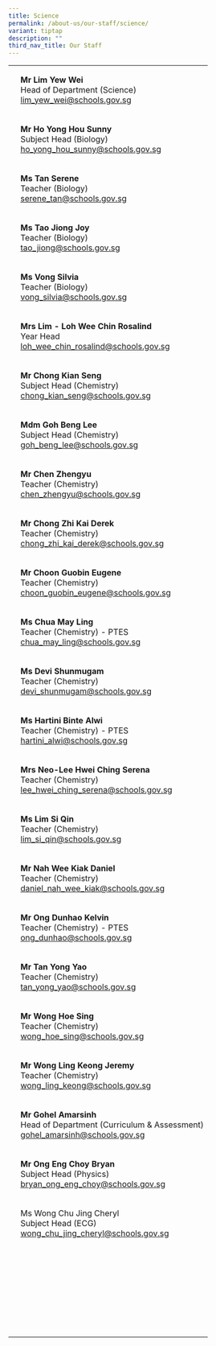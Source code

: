 ```yaml
---
title: Science
permalink: /about-us/our-staff/science/
variant: tiptap
description: ""
third_nav_title: Our Staff
---
```

<table><tbody><tr><td rowspan="1" colspan="1"><p></p></td><td rowspan="1" colspan="1"><p><strong>Mr Lim Yew Wei</strong><br>Head of Department (Science)<br><a href="mailto:lim_yew_wei@schools.gov.sg" rel="noopener noreferrer nofollow" target="_blank">lim_yew_wei@schools.gov.sg</a></p></td></tr><tr><td rowspan="1" colspan="1"><p></p></td><td rowspan="1" colspan="1"><p><strong>Mr Ho Yong Hou Sunny</strong><br>Subject Head (Biology)<br><a href="mailto:ho_yong_hou_sunny@schools.gov.sg" rel="noopener noreferrer nofollow" target="_blank">ho_yong_hou_sunny@schools.gov.sg</a></p></td></tr><tr><td rowspan="1" colspan="1"><p></p></td><td rowspan="1" colspan="1"><p><strong>Ms Tan Serene</strong><br>Teacher (Biology)<br><a href="mailto:serene_tan@schools.gov.sg" rel="noopener noreferrer nofollow" target="_blank">serene_tan@schools.gov.sg</a></p></td></tr><tr><td rowspan="1" colspan="1"><p></p></td><td rowspan="1" colspan="1"><p><strong>Ms Tao Jiong Joy</strong><br>Teacher (Biology)<br><a href="mailto:tao_jiong@schools.gov.sg" rel="noopener noreferrer nofollow" target="_blank">tao_jiong@schools.gov.sg</a></p></td></tr><tr><td rowspan="1" colspan="1"><p></p></td><td rowspan="1" colspan="1"><p><strong>Ms Vong Silvia</strong><br>Teacher (Biology)<br><a href="mailto:vong_silvia@schools.gov.sg" rel="noopener noreferrer nofollow" target="_blank">vong_silvia@schools.gov.sg</a></p></td></tr><tr><td rowspan="1" colspan="1"><p></p></td><td rowspan="1" colspan="1"><p><strong>Mrs Lim - Loh Wee Chin Rosalind</strong><br>Year Head<br><a href="mailto:loh_wee_chin_rosalind@schools.gov.sg" rel="noopener noreferrer nofollow" target="_blank">loh_wee_chin_rosalind@schools.gov.sg</a></p></td></tr><tr><td rowspan="1" colspan="1"><p></p></td><td rowspan="1" colspan="1"><p><strong>Mr Chong Kian Seng</strong><br>Subject Head (Chemistry)<br><a href="mailto:chong_kian_seng@schools.gov.sg" rel="noopener noreferrer nofollow" target="_blank">chong_kian_seng@schools.gov.sg</a></p></td></tr><tr><td rowspan="1" colspan="1"><p></p></td><td rowspan="1" colspan="1"><p><strong>Mdm Goh Beng Lee</strong><br>Subject Head (Chemistry)<br><a href="mailto:goh_beng_lee@schools.gov.sg" rel="noopener noreferrer nofollow" target="_blank">goh_beng_lee@schools.gov.sg</a></p></td></tr><tr><td rowspan="1" colspan="1"><p></p></td><td rowspan="1" colspan="1"><p><strong>Mr Chen Zhengyu</strong><br>Teacher (Chemistry)<br><a href="mailto:chen_zhengyu@schools.gov.sg" rel="noopener noreferrer nofollow" target="_blank">chen_zhengyu@schools.gov.sg</a></p></td></tr><tr><td rowspan="1" colspan="1"><p></p></td><td rowspan="1" colspan="1"><p><strong>Mr Chong Zhi Kai Derek</strong><br>Teacher (Chemistry)<br><a href="mailto:chong_zhi_kai_derek@schools.gov.sg" rel="noopener noreferrer nofollow" target="_blank">chong_zhi_kai_derek@schools.gov.sg</a></p></td></tr><tr><td rowspan="1" colspan="1"><p></p></td><td rowspan="1" colspan="1"><p><strong>Mr Choon Guobin Eugene</strong><br>Teacher (Chemistry)<br><a href="mailto:choon_guobin_eugene@schools.gov.sg" rel="noopener noreferrer nofollow" target="_blank">choon_guobin_eugene@schools.gov.sg</a></p></td></tr><tr><td rowspan="1" colspan="1"><p></p></td><td rowspan="1" colspan="1"><p><strong>Ms Chua May Ling</strong><br>Teacher (Chemistry) - PTES<br><a href="mailto:chua_may_ling@schools.gov.sg" rel="noopener noreferrer nofollow" target="_blank">chua_may_ling@schools.gov.sg</a></p></td></tr><tr><td rowspan="1" colspan="1"><p></p></td><td rowspan="1" colspan="1"><p><strong>Ms Devi Shunmugam</strong><br>Teacher (Chemistry)<br><a href="mailto:devi_shunmugam@schools.gov.sg" rel="noopener noreferrer nofollow" target="_blank">devi_shunmugam@schools.gov.sg</a></p></td></tr><tr><td rowspan="1" colspan="1"><p></p></td><td rowspan="1" colspan="1"><p><strong>Ms Hartini Binte Alwi</strong><br>Teacher (Chemistry) - PTES<br><a href="mailto:hartini_alwi@schools.gov.sg" rel="noopener noreferrer nofollow" target="_blank">hartini_alwi@schools.gov.sg</a></p></td></tr><tr><td rowspan="1" colspan="1"><p></p></td><td rowspan="1" colspan="1"><p><strong>Mrs Neo-Lee Hwei Ching Serena</strong><br>Teacher (Chemistry)<br><a href="mailto:lee_hwei_ching_serena@schools.gov.sg" rel="noopener noreferrer nofollow" target="_blank">lee_hwei_ching_serena@schools.gov.sg</a></p></td></tr><tr><td rowspan="1" colspan="1"><p></p></td><td rowspan="1" colspan="1"><p><strong>Ms Lim Si Qin </strong><br>Teacher (Chemistry)<br><a href="mailto:lim_si_qin@schools.gov.sg" rel="noopener noreferrer nofollow" target="_blank">lim_si_qin@schools.gov.sg</a></p></td></tr><tr><td rowspan="1" colspan="1"><p></p></td><td rowspan="1" colspan="1"><p><strong>Mr Nah Wee Kiak Daniel</strong><br>Teacher (Chemistry)<br><a href="mailto:daniel_nah_wee_kiak@schools.gov.sg" rel="noopener noreferrer nofollow" target="_blank">daniel_nah_wee_kiak@schools.gov.sg</a></p></td></tr><tr><td rowspan="1" colspan="1"><p></p></td><td rowspan="1" colspan="1"><p><strong>Mr Ong Dunhao Kelvin</strong><br>Teacher (Chemistry) - PTES<br><a href="mailto:ong_dunhao@schools.gov.sg" rel="noopener noreferrer nofollow" target="_blank">ong_dunhao@schools.gov.sg</a></p></td></tr><tr><td rowspan="1" colspan="1"><p></p></td><td rowspan="1" colspan="1"><p><strong>Mr Tan Yong Yao</strong> <br>Teacher (Chemistry)<br><a href="mailto:tan_yong_yao@schools.gov.sg" rel="noopener noreferrer nofollow" target="_blank">tan_yong_yao@schools.gov.sg</a></p></td></tr><tr><td rowspan="1" colspan="1"><p></p></td><td rowspan="1" colspan="1"><p><strong>Mr Wong Hoe Sing</strong><br>Teacher (Chemistry)<br><a href="mailto:wong_hoe_sing@schools.gov.sg" rel="noopener noreferrer nofollow" target="_blank">wong_hoe_sing@schools.gov.sg</a></p></td></tr><tr><td rowspan="1" colspan="1"><p></p></td><td rowspan="1" colspan="1"><p><strong>Mr Wong Ling Keong Jeremy</strong><br>Teacher (Chemistry)<br><a href="mailto:wong_ling_keong@schools.gov.sg" rel="noopener noreferrer nofollow" target="_blank">wong_ling_keong@schools.gov.sg</a></p></td></tr><tr><td rowspan="1" colspan="1"><p></p></td><td rowspan="1" colspan="1"><p><strong>Mr Gohel Amarsinh</strong><br>Head of Department (Curriculum &amp; Assessment)<br><a href="mailto:gohel_amarsinh@schools.gov.sg" rel="noopener noreferrer nofollow" target="_blank">gohel_amarsinh@schools.gov.sg</a></p></td></tr><tr><td rowspan="1" colspan="1"><p></p></td><td rowspan="1" colspan="1"><p><strong>Mr Ong Eng Choy Bryan </strong><br>Subject Head (Physics)<br><a href="mailto:bryan_ong_eng_choy@schools.gov.sg" rel="noopener noreferrer nofollow" target="_blank">bryan_ong_eng_choy@schools.gov.sg</a></p></td></tr><tr><td rowspan="1" colspan="1"><p></p></td><td rowspan="1" colspan="1"><p>Ms Wong Chu Jing Cheryl<br>Subject Head (ECG)<br><a href="mailto:wong_chu_jing_cheryl@schools.gov.sg" rel="noopener noreferrer nofollow" target="_blank">wong_chu_jing_cheryl@schools.gov.sg</a></p></td></tr><tr><td rowspan="1" colspan="1"><p></p></td><td rowspan="1" colspan="1"><p></p></td></tr><tr><td rowspan="1" colspan="1"><p></p></td><td rowspan="1" colspan="1"><p></p></td></tr><tr><td rowspan="1" colspan="1"><p></p></td><td rowspan="1" colspan="1"><p></p></td></tr><tr><td rowspan="1" colspan="1"><p></p></td><td rowspan="1" colspan="1"><p></p></td></tr><tr><td rowspan="1" colspan="1"><p></p></td><td rowspan="1" colspan="1"><p></p></td></tr><tr><td rowspan="1" colspan="1"><p></p></td><td rowspan="1" colspan="1"><p></p></td></tr><tr><td rowspan="1" colspan="1"><p></p></td><td rowspan="1" colspan="1"><p></p></td></tr><tr><td rowspan="1" colspan="1"><p></p></td><td rowspan="1" colspan="1"><p></p></td></tr></tbody></table><p></p>